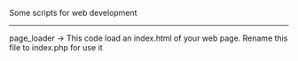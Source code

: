 Some scripts for web development
______________________________________________________________________________________________________
page_loader -> This code load an index.html of your web page. Rename this file to index.php for use it
